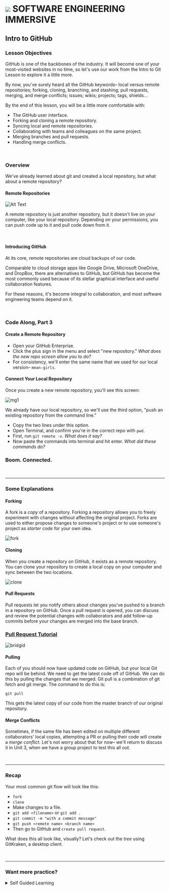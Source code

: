 # ![](https://ga-dash.s3.amazonaws.com/production/assets/logo-9f88ae6c9c3871690e33280fcf557f33.png) SOFTWARE ENGINEERING IMMERSIVE

## Intro to GitHub

### Lesson Objectives

GitHub is one of the backbones of the industry. It will become one of your most-visited websites in no time, so let's use our work from the Intro to Git Lesson to explore it a little more.

By now, you've surely heard all the GitHub keywords– local versus remote repositories; forking, cloning, branching, and stashing; pull requests, merging, and merge conflicts; issues; wikis; projects; tags, shields...

By the end of this lesson, you will be a little more comfortable with:

- The GitHub user interface.
- Forking and cloning a remote repository.
- Syncing local and remote repositories.
- Collaborating with teams and colleagues on the same project.
- Merging branches and pull requests.
- Handling merge conflicts.

<br>

### Overview

We've already learned about git and created a local repository, but what about a remote repository?

#### Remote Repositories

![Alt Text](https://media.giphy.com/media/3orifhOeMIcO6YE0fu/giphy.gif)

A remote repository is just another repository, but it doesn't live on your computer, like your local repository. Depending on your permissions, you can push code up to it and pull code down from it.

<br>

#### Introducing GitHub

At its core, remote repositories are cloud backups of our code.

Comparable to cloud storage apps like Google Drive, Microsoft OneDrive, and DropBox, there are alternatives to GitHub, but GitHub has become the most commonly used because of its stellar graphical interface and useful collaboration features.

For these reasons, it's become integral to collaboration, and most software engineering teams depend on it.

<br>

### Code Along, Part 3

#### Create a Remote Repository

- Open your GitHub Enterprise.
- Click the plus sign in the menu and select "new repository." _What does the new repo screen allow you to do?_
- For consistency, we'll enter the same name that we used for our local version– `mean-girls`.

#### Connect Your Local Repository

Once you create a new remote repository, you'll see this screen:

![mg1](https://user-images.githubusercontent.com/6153182/33035113-09f033dc-cdf8-11e7-8f7a-24fda5b84a2c.png)

We already have our local repository, so we'll use the third option, "push an existing repository from the command line."

- Copy the two lines under this option.
- Open Terminal, and confirm you're in the correct repo with `pwd`.
- First, run `git remote -v`. _What does it say?_
- Now paste the commands into terminal and hit enter. _What did these commands do?_

### Boom. Connected.

<br>

***

### Some Explanations

#### Forking

A fork is a _copy_ of a repository. Forking a repository allows you to freely experiment with changes without affecting the original project. Forks are used to either propose changes to someone's project or to use someone's project as _starter code_ for your own idea.

![fork](https://user-images.githubusercontent.com/6153182/33048606-bed6d2c0-ce29-11e7-8f54-bf7cf4560dec.png)

#### Cloning

When you create a repository on GitHub, it exists as a remote repository. You can clone your repository to create a local copy on your computer and sync between the two locations.

![clone](https://user-images.githubusercontent.com/6153182/33048675-24e2bc50-ce2a-11e7-804f-634a7790107c.png)

#### Pull Requests

Pull requests let you notify others about changes you've pushed to a branch in a repository on GitHub. Once a pull request is opened, you can discuss and review the potential changes with collaborators and add follow-up commits before your changes are merged into the base branch.

### [Pull Request Tutorial](https://help.github.com/en/github/collaborating-with-issues-and-pull-requests/creating-a-pull-request)

![bridgid](https://user-images.githubusercontent.com/6153182/33048688-3098920e-ce2a-11e7-9873-29cc04f36d49.png)

#### Pulling

Each of you should now have updated code on GitHub, but your local Git repo
will be behind.  We need to get the latest code off of GitHub.  We can do this
by pulling the changes that we merged. Git pull is a combination of git fetch and git merge. The command to do this is:

`git pull`

This gets the latest copy of our code from the master branch of our original
repository.

#### Merge Conflicts

Sometimes, if the same file has been edited on multiple different collaborators' local copies, attempting a PR or pulling their code will create a _merge conflict_. Let's not worry about that for now– we'll return to discuss it in Unit 3, when we have a group project to test this all out. 

<br> 

***

### Recap

Your most common git flow will look like this:

- `fork`
- `clone`
- Make changes to a file.
- `git add <filename>` or `git add .`
- `git commit -m "with a commit message"`
- `git push <remote name> <branch name>`
- Then go to GitHub and `create pull request`.

What does this all look like, visually? Let's check out the _tree_ using GitKraken, a desktop client.

<br>

***

### Want more practice?

<details><summary>Self Guided Learning</summary>

<br>

![Alt Text](https://media.giphy.com/media/xT9KVtQBk8cGFcZH4A/giphy.gif)

The last time we saw the Mean Girls, Regina was kicked out. Let's add Karen to take her place:

- Create a `karen.txt` file and add: `"There's a 30% chance that it's already raining"`.
- Add, commit, and push this file to GitHub.

#### Add Tina Fey (last Mean Girls reference, I promise :grimacing: )

Tina Fey is here to teach us about forking, cloning, and pull requests!

![Alt Text](https://media.giphy.com/media/3o7aTLkyh3yAG6DEuQ/giphy.gif)

Now, working with a partner, follow the above examples just did and take turns: (Example names: Ruben & Leah)

- Ruben should fork and clone Leah's repo
- Add your-name.txt and add your "catchphrase" to the text inside
- Ruben should create a pull request
- Leah  should accept this pull request and merge it into her GitHub repo
- Leah should pull the new changes Ruben made (via using the terminal)

and vice versa.

</details>
